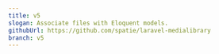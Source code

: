 ```yaml
---
title: v5
slogan: Associate files with Eloquent models.
githubUrl: https://github.com/spatie/laravel-medialibrary
branch: v5
---
```


